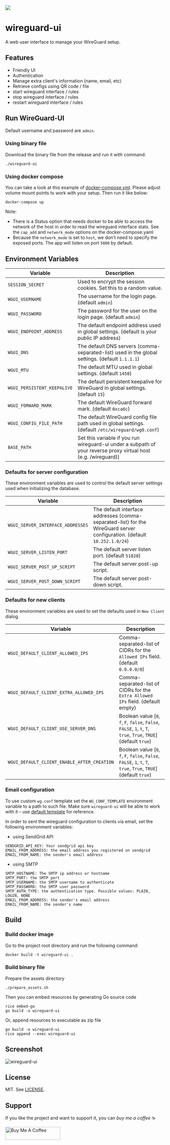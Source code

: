 ![](https://github.com/ngoduykhanh/wireguard-ui/workflows/wireguard-ui%20build%20release/badge.svg)

# wireguard-ui

A web user interface to manage your WireGuard setup.

## Features
- Friendly UI
- Authentication
- Manage extra client's information (name, email, etc)
- Retrieve configs using QR code / file
- start wireguard interface / rules
- stop wireguard interface / rules
- restart wireguard interface / rules

## Run WireGuard-UI

Default username and password are `admin`.

### Using binary file

Download the binary file from the release and run it with command:

```
./wireguard-ui
```

### Using docker compose

You can take a look at this example of [docker-compose.yml](https://github.com/ngoduykhanh/wireguard-ui/blob/master/docker-compose.yaml). Please adjust volume mount points to work with your setup. Then run it like below:

```
docker-compose up
```

Note:

- There is a Status option that needs docker to be able to access the network of the host in order to read the
  wireguard interface stats. See the `cap_add` and `network_mode` options on the docker-compose.yaml
- Because the `network_mode` is set to `host`, we don't need to specify the exposed ports. The app will listen on port `5000` by default.


## Environment Variables

| Variable                    | Description                                                                                                     |
|-----------------------------|-----------------------------------------------------------------------------------------------------------------|
| `SESSION_SECRET`            | Used to encrypt the session cookies. Set this to a random value.                                                |
| `WGUI_USERNAME`             | The username for the login page. (default `admin`)                                                              |
| `WGUI_PASSWORD`             | The password for the user on the login page. (default `admin`)                                                  |
| `WGUI_ENDPOINT_ADDRESS`     | The default endpoint address used in global settings. (default is your public IP address)                       |
| `WGUI_DNS`                  | The default DNS servers (comma-separated-list) used in the global settings. (default `1.1.1.1`)                 |
| `WGUI_MTU`                  | The default MTU used in global settings. (default `1450`)                                                       |
| `WGUI_PERSISTENT_KEEPALIVE` | The default persistent keepalive for WireGuard in global settings. (default `15`)                               |
| `WGUI_FORWARD_MARK`         | The default WireGuard forward mark. (default `0xca6c`)                                                          |
| `WGUI_CONFIG_FILE_PATH`     | The default WireGuard config file path used in global settings. (default `/etc/wireguard/wg0.conf`)             |
| `BASE_PATH`                 | Set this variable if you run wireguard-ui under a subpath of your reverse proxy virtual host (e.g. /wireguard)) |

### Defaults for server configuration

These environment variables are used to control the default server settings used when initializing the database.

| Variable                          | Description                                                                                                              |
|-----------------------------------|--------------------------------------------------------------------------------------------------------------------------|
| `WGUI_SERVER_INTERFACE_ADDRESSES` | The default interface addresses (comma-separated-list) for the WireGuard server configuration. (default `10.252.1.0/24`) |
| `WGUI_SERVER_LISTEN_PORT`         | The default server listen port. (default `51820`)                                                                        |
| `WGUI_SERVER_POST_UP_SCRIPT`      | The default server post-up script.                                                                                       |
| `WGUI_SERVER_POST_DOWN_SCRIPT`    | The default server post-down script.                                                                                     |

### Defaults for new clients

These environment variables are used to set the defaults used in `New Client` dialog.

| Variable                                    | Description                                                                                                      |
|---------------------------------------------|------------------------------------------------------------------------------------------------------------------|
| `WGUI_DEFAULT_CLIENT_ALLOWED_IPS`           | Comma-separated-list of CIDRs for the `Allowed IPs` field. (default `0.0.0.0/0`)                                 |
| `WGUI_DEFAULT_CLIENT_EXTRA_ALLOWED_IPS`     | Comma-separated-list of CIDRs for the `Extra Allowed IPs` field. (default empty)                                 |
| `WGUI_DEFAULT_CLIENT_USE_SERVER_DNS`        | Boolean value [`0`, `f`, `F`, `false`, `False`, `FALSE`, `1`, `t`, `T`, `true`, `True`, `TRUE`] (default `true`) |
| `WGUI_DEFAULT_CLIENT_ENABLE_AFTER_CREATION` | Boolean value [`0`, `f`, `F`, `false`, `False`, `FALSE`, `1`, `t`, `T`, `true`, `True`, `TRUE`] (default `true`) |

### Email configuration

To use custom `wg.conf` template set the `WG_CONF_TEMPLATE` environment variable to a path to such file. Make sure `wireguard-ui` will be able to work with it - use [default template](templates/wg.conf) for reference.

In order to sent the wireguard configuration to clients via email, set the following environment variables:

- using SendGrid API

```
SENDGRID_API_KEY: Your sendgrid api key
EMAIL_FROM_ADDRESS: the email address you registered on sendgrid
EMAIL_FROM_NAME: the sender's email address
```

- using SMTP

```
SMTP_HOSTNAME: The SMTP ip address or hostname
SMTP_PORT: the SMTP port
SMTP_USERNAME: the SMTP username to authenticate
SMTP_PASSWORD: the SMTP user password
SMTP_AUTH_TYPE: the authentication type. Possible values: PLAIN, LOGIN, NONE
EMAIL_FROM_ADDRESS: the sender's email address
EMAIL_FROM_NAME: the sender's name
```

## Build

### Build docker image

Go to the project root directory and run the following command:

```
docker build -t wireguard-ui .
```

### Build binary file

Prepare the assets directory

```
./prepare_assets.sh
```

Then you can embed resources by generating Go source code

```
rice embed-go
go build -o wireguard-ui
```

Or, append resources to executable as zip file

```
go build -o wireguard-ui
rice append --exec wireguard-ui
```

## Screenshot

![wireguard-ui](https://user-images.githubusercontent.com/6447444/80270680-76adf980-86e4-11ea-8ca1-9237f0dfa249.png)

## License
MIT. See [LICENSE](https://github.com/ngoduykhanh/wireguard-ui/blob/master/LICENSE).

## Support
If you like the project and want to support it, you can *buy me a coffee* ☕

<a href="https://www.buymeacoffee.com/khanhngo" target="_blank"><img src="https://cdn.buymeacoffee.com/buttons/default-orange.png" alt="Buy Me A Coffee" height="41" width="174"></a>